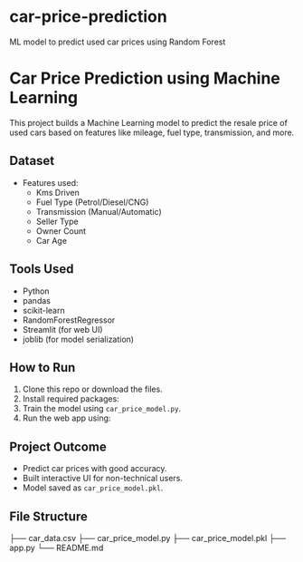 # car-price-prediction
ML model to predict used car prices using Random Forest
# Car Price Prediction using Machine Learning

This project builds a Machine Learning model to predict the resale price of used cars based on features like mileage, fuel type, transmission, and more.

## Dataset

- Features used:
  - Kms Driven
  - Fuel Type (Petrol/Diesel/CNG)
  - Transmission (Manual/Automatic)
  - Seller Type
  - Owner Count
  - Car Age

## Tools Used
- Python
- pandas
- scikit-learn
- RandomForestRegressor
- Streamlit (for web UI)
- joblib (for model serialization)

## How to Run
1. Clone this repo or download the files.
2. Install required packages:
3. Train the model using `car_price_model.py`.
4. Run the web app using:

## Project Outcome
- Predict car prices with good accuracy.
- Built interactive UI for non-technical users.
- Model saved as `car_price_model.pkl`.

## File Structure

├── car_data.csv
├── car_price_model.py
├── car_price_model.pkl
├── app.py
└── README.md
